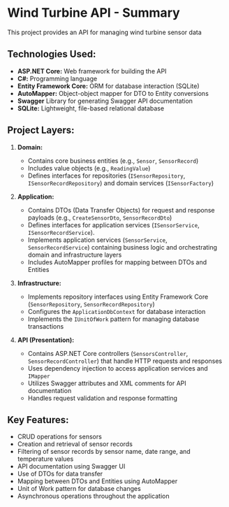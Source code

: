 # Wind Turbine API - Summary

This project provides an API for managing wind turbine sensor data

## Technologies Used:

* **ASP.NET Core:** Web framework for building the API
* **C#:** Programming language
* **Entity Framework Core:** ORM for database interaction (SQLite)
* **AutoMapper:** Object-object mapper for DTO to Entity conversions
* **Swagger** Library for generating Swagger API documentation
* **SQLite:** Lightweight, file-based relational database

## Project Layers:

1.  **Domain:**
    * Contains core business entities (e.g., `Sensor`, `SensorRecord`)
    * Includes value objects (e.g., `ReadingValue`)
    * Defines interfaces for repositories (`ISensorRepository`, `ISensorRecordRepository`) and domain services (`ISensorFactory`)

2.  **Application:**
    * Contains DTOs (Data Transfer Objects) for request and response payloads (e.g., `CreateSensorDto`, `SensorRecordDto`)
    * Defines interfaces for application services (`ISensorService`, `ISensorRecordService`).
    * Implements application services (`SensorService`, `SensorRecordService`) containing business logic and orchestrating domain and infrastructure layers
    * Includes AutoMapper profiles for mapping between DTOs and Entities

3.  **Infrastructure:**
    * Implements repository interfaces using Entity Framework Core (`SensorRepository`, `SensorRecordRepository`)
    * Configures the `ApplicationDbContext` for database interaction
    * Implements the `IUnitOfWork` pattern for managing database transactions

4.  **API (Presentation):**
    * Contains ASP.NET Core controllers (`SensorsController`, `SensorRecordController`) that handle HTTP requests and responses
    * Uses dependency injection to access application services and `IMapper`
    * Utilizes Swagger attributes and XML comments for API documentation
    * Handles request validation and response formatting

## Key Features:

* CRUD operations for sensors
* Creation and retrieval of sensor records
* Filtering of sensor records by sensor name, date range, and temperature values
* API documentation using Swagger UI
* Use of DTOs for data transfer
* Mapping between DTOs and Entities using AutoMapper
* Unit of Work pattern for database changes
* Asynchronous operations throughout the application